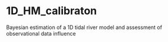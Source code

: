 # 1D_HM_calibraton
Bayesian estimation of a 1D tidal river model and assessment of observational data influence
